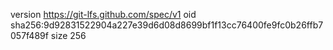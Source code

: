 version https://git-lfs.github.com/spec/v1
oid sha256:9d92831522904a227e39d6d08d8699bf1f13cc76400fe9fc0b26ffb7057f489f
size 256
